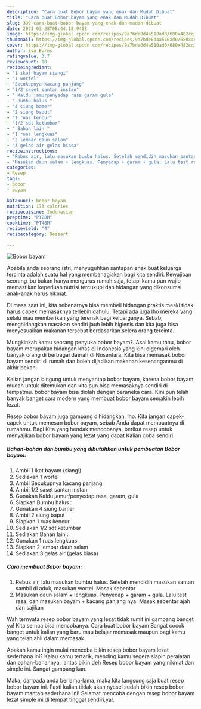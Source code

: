 ```yaml
---
description: "Cara buat Bobor bayam yang enak dan Mudah Dibuat"
title: "Cara buat Bobor bayam yang enak dan Mudah Dibuat"
slug: 399-cara-buat-bobor-bayam-yang-enak-dan-mudah-dibuat
date: 2021-03-28T08:44:18.940Z
image: https://img-global.cpcdn.com/recipes/9a7bde0d4a510ad0/680x482cq70/bobor-bayam-foto-resep-utama.jpg
thumbnail: https://img-global.cpcdn.com/recipes/9a7bde0d4a510ad0/680x482cq70/bobor-bayam-foto-resep-utama.jpg
cover: https://img-global.cpcdn.com/recipes/9a7bde0d4a510ad0/680x482cq70/bobor-bayam-foto-resep-utama.jpg
author: Eva Burns
ratingvalue: 3.7
reviewcount: 10
recipeingredient:
- "1 ikat bayam siangi"
- "1 wortel"
- "Secukupnya kacang panjang"
- "1/2 saset santan instan"
- " Kaldu jamurpenyedap rasa garam gula"
- " Bumbu halus "
- "4 siung bamer"
- "2 siung baput"
- "1 ruas kencur"
- "1/2 sdt ketumbar"
- " Bahan lain "
- "1 ruas lengkuas"
- "2 lembar daun salam"
- "3 gelas air gelas biasa"
recipeinstructions:
- "Rebus air, lalu masukan bumbu halus. Setelah mendidih masukan santan sambil di aduk, masukan wortel. Masak sebentar"
- "Masukan daun salam + lengkuas. Penyedap + garam + gula. Lalu test rasa, dan masukan bayam + kacang panjang nya. Masak sebentar ajah dan sajikan"
categories:
- Resep
tags:
- bobor
- bayam

katakunci: bobor bayam 
nutrition: 173 calories
recipecuisine: Indonesian
preptime: "PT28M"
cooktime: "PT48M"
recipeyield: "4"
recipecategory: Dessert

---
```



![Bobor bayam](https://img-global.cpcdn.com/recipes/9a7bde0d4a510ad0/680x482cq70/bobor-bayam-foto-resep-utama.jpg)

Apabila anda seorang istri, menyuguhkan santapan enak buat keluarga tercinta adalah suatu hal yang membahagiakan bagi kita sendiri. Kewajiban seorang ibu bukan hanya mengurus rumah saja, tetapi kamu pun wajib memastikan keperluan nutrisi tercukupi dan hidangan yang dikonsumsi anak-anak harus nikmat.

Di masa  saat ini, kita sebenarnya bisa membeli hidangan praktis meski tidak harus capek memasaknya terlebih dahulu. Tetapi ada juga lho mereka yang selalu mau memberikan yang terenak bagi keluarganya. Sebab, menghidangkan masakan sendiri jauh lebih higienis dan kita juga bisa menyesuaikan makanan tersebut berdasarkan selera orang tercinta. 



Mungkinkah kamu seorang penyuka bobor bayam?. Asal kamu tahu, bobor bayam merupakan hidangan khas di Indonesia yang kini digemari oleh banyak orang di berbagai daerah di Nusantara. Kita bisa memasak bobor bayam sendiri di rumah dan boleh dijadikan makanan kesenanganmu di akhir pekan.

Kalian jangan bingung untuk menyantap bobor bayam, karena bobor bayam mudah untuk ditemukan dan kita pun bisa memasaknya sendiri di tempatmu. bobor bayam bisa diolah dengan beraneka cara. Kini pun telah banyak banget cara modern yang membuat bobor bayam semakin lebih lezat.

Resep bobor bayam juga gampang dihidangkan, lho. Kita jangan capek-capek untuk memesan bobor bayam, sebab Anda dapat membuatnya di rumahmu. Bagi Kita yang hendak mencobanya, berikut resep untuk menyajikan bobor bayam yang lezat yang dapat Kalian coba sendiri.

<!--inarticleads1-->

##### Bahan-bahan dan bumbu yang dibutuhkan untuk pembuatan Bobor bayam:

1. Ambil 1 ikat bayam (siangi)
1. Sediakan 1 wortel
1. Ambil Secukupnya kacang panjang
1. Ambil 1/2 saset santan instan
1. Gunakan  Kaldu jamur/penyedap rasa, garam, gula
1. Siapkan  Bumbu halus :
1. Gunakan 4 siung bamer
1. Ambil 2 siung baput
1. Siapkan 1 ruas kencur
1. Sediakan 1/2 sdt ketumbar
1. Sediakan  Bahan lain :
1. Gunakan 1 ruas lengkuas
1. Siapkan 2 lembar daun salam
1. Sediakan 3 gelas air (gelas biasa)




<!--inarticleads2-->

##### Cara membuat Bobor bayam:

1. Rebus air, lalu masukan bumbu halus. Setelah mendidih masukan santan sambil di aduk, masukan wortel. Masak sebentar
1. Masukan daun salam + lengkuas. Penyedap + garam + gula. Lalu test rasa, dan masukan bayam + kacang panjang nya. Masak sebentar ajah dan sajikan




Wah ternyata resep bobor bayam yang lezat tidak rumit ini gampang banget ya! Kita semua bisa mencobanya. Cara buat bobor bayam Sangat cocok banget untuk kalian yang baru mau belajar memasak maupun bagi kamu yang telah ahli dalam memasak.

Apakah kamu ingin mulai mencoba bikin resep bobor bayam lezat sederhana ini? Kalau kamu tertarik, mending kamu segera siapin peralatan dan bahan-bahannya, lantas bikin deh Resep bobor bayam yang nikmat dan simple ini. Sangat gampang kan. 

Maka, daripada anda berlama-lama, maka kita langsung saja buat resep bobor bayam ini. Pasti kalian tiidak akan nyesel sudah bikin resep bobor bayam mantab sederhana ini! Selamat mencoba dengan resep bobor bayam lezat simple ini di tempat tinggal sendiri,ya!.


